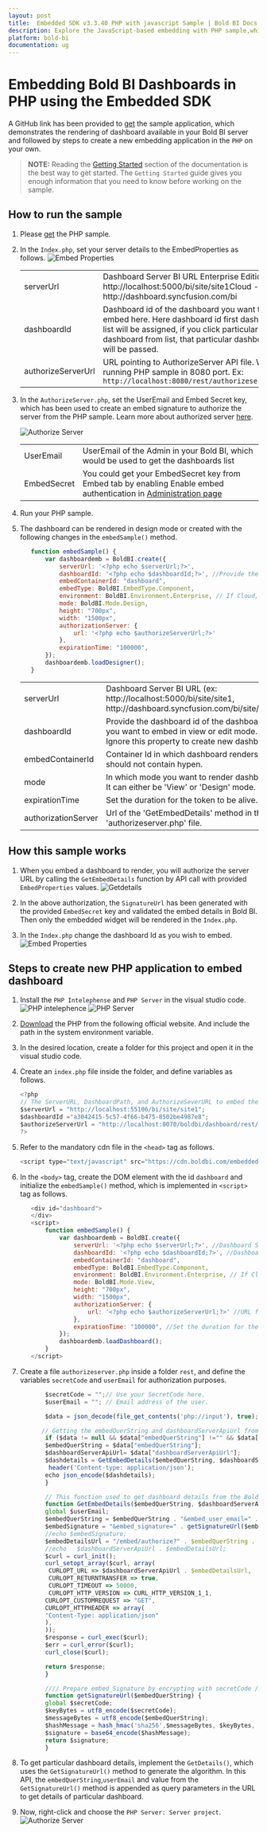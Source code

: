 ```yaml
---
layout: post
title:  Embedded SDK v3.3.40 PHP with javascript Sample | Bold BI Docs
description: Explore the JavaScript-based embedding with PHP sample,which has been supported by Bold BI since v3.3.40.
platform: bold-bi
documentation: ug
---
```


# Embedding Bold BI Dashboards in PHP using the Embedded SDK

A GitHub link has been provided to [get](https://github.com/boldbi/php-sample) the sample application, which demonstrates the rendering of dashboard available in your Bold BI server and followed by steps to create a new embedding application in the `PHP` on your own.

> **NOTE:** Reading the [Getting Started](/getting-started/embedding-in-your-application/) section of the documentation is the best way to get started. The `Getting Started` guide gives you enough information that you need to know before working on the sample. 

## How to run the sample

1. Please [get](https://github.com/boldbi/php-sample) the PHP sample.    

2. In the `Index.php`, set your server details to the EmbedProperties as follows.
    ![Embed Properties](/static/assets/javascript/sample/images/php-props.png#max-width=95%)
        
    <meta charset="utf-8"/>
    <table>
    <tbody>
    <tr>
    <td align="left">serverUrl</td>
    <td align="left">Dashboard Server BI URL Enterprise Edition- http://localhost:5000/bi/site/site1Cloud -http://dashboard.syncfusion.com/bi
    </td>
    </tr>
    <td align="left">dashboardId</td>
    <td align="left">Dashboard id of the dashboard you want to embed here. Here dashboard id first dashboard in list will be assigned, if you click particular dashboard from list, that particular dashboard id will be passed.</td>
    </td>
    </tr>
    <tr>
    <td align="left">authorizeServerUrl</td>
    <td align="left">URL pointing to AuthorizeServer API file. We have running PHP sample in 8080 port.
    Ex: <code> http://localhost:8080/rest/authorizeserver.php</code>
    </td>
    </tr>
    </tbody>
    </table>

3. In the `AuthorizeServer.php`, set the UserEmail and Embed Secret key, which has been used to create an embed signature to authorize the server from the PHP sample. Learn more about authorized server [here](/security-configuration/authorize-server/).

    ![Authorize Server](/static/assets/javascript/sample/images/authorize-server-php.png#max-width=80%)
    <meta charset="utf-8"/>
    <table>
    <tbody>
    <tr>
        <td align="left">UserEmail</td>
        <td align="left">UserEmail of the Admin in your Bold BI, which would be used to get the dashboards list</td>
    </tr>
    <tr>
        <td align="left">EmbedSecret</td>
        <td align="left">You could get your EmbedSecret key from Embed tab by enabling Enable embed authentication in <a href='/site-administration/embed-settings/'>Administration page </a></td>
    </tr>
    </tbody>
    </table>

4. Run your PHP sample.

5. The dashboard can be rendered in design mode or created with the following changes in the `embedSample()` method.

     ```js
        function embedSample() {
            var dashboardemb = BoldBI.create({
                serverUrl: '<?php echo $serverUrl;?>',
                dashboardId: '<?php echo $dashboardId;?>', //Provide the item id to render it in the design mode and create a dashboard to remove this property.
                embedContainerId: "dashboard",
                embedType: BoldBI.EmbedType.Component,
                environment: BoldBI.Environment.Enterprise, // If Cloud, you should use BoldBI.Environment.Cloud
                mode: BoldBI.Mode.Design,
                height: "700px",
                width: "1500px",
                authorizationServer: {
                    url: '<?php echo $authorizeServerUrl;?>'
                },
                expirationTime: "100000",
            });
            dashboardemb.loadDesigner();
        }
     ```

    <meta charset="utf-8"/>
    <table>
    <tbody>
    <tr>
    <td align="left">serverUrl</td>
    <td align="left">Dashboard Server BI URL (ex: http://localhost:5000/bi/site/site1, http://dashboard.syncfusion.com/bi/site/site1)</td>
    </tr>
    <tr>
    <td align="left">dashboardId</td>
    <td align="left">Provide the dashboard id of the dashboard you want to embed in view or edit mode. Ignore this property to create new dashboard.</td>
    </tr>
    <tr>
    <td align="left">embedContainerId</td>
    <td align="left">Container Id in which dashboard renders.It should not contain hypen.</td>
    </tr>
    <tr>
    <td align="left">mode</td>
    <td align="left">In which mode you want to render dashboard. It can either be 'View' or 'Design' mode. </td>
    </tr>
    <tr>
    <td align="left">expirationTime</td>
    <td align="left">Set the duration for the token to be alive.</td>
    </tr>
    <tr>
    <td align="left">authorizationServer</td>
    <td align="left">Url of the 'GetEmbedDetails' method in the 'authorizeserver.php' file.</td>
    </tr>
    </tbody>
    </table>

## How this sample works
 1. When you embed a dashboard to render, you will authorize the server URL by calling the `GetEmbedDetails` function by API call with provided `EmbedProperties` values. 
    ![Getdetails](/static/assets/javascript/sample/images/embeddetails-php.png#max-width=80%)

 2. In the above authorization, the `SignatureUrl` has been generated with the provided `EmbedSecret` key and validated the embed details in Bold BI. Then only the embedded widget will be rendered in the `Index.php`.

 3. In the `Index.php` change the dashboard Id as you wish to embed. 
    ![Embed Properties](/static/assets/javascript/sample/images/php-props.png#max-width=95%)
    
## Steps to create new PHP application to embed dashboard
 1. Install the `PHP Intelephense` and `PHP Server` in the visual studio code.
    ![PHP intelephence](/static/assets/javascript/sample/images/php_install.png#max-width=60%)
    ![PHP Server](/static/assets/javascript/sample/images/php_server.png#max-width=60%)

 2. [Download](https://windows.php.net/download/) the PHP from the following official website. And include the path in the system environment variable.

 3. In the desired location, create a folder for this project and open it in the visual studio code.

 4. Create an `index.php` file inside the folder, and define variables as follows.

     ```js
     <?php
    // The ServerURL, DashboardPath, and AuthorizeSeverURL to embed the widget.
    $serverUrl = "http://localhost:55106/bi/site/site1";
    $dashboardId ="a3042415-5c57-4f66-b475-8502be4987e8";
    $authorizeServerUrl = "http://localhost:8070/boldbi/dashboard/rest/authorizeserver.php";
    ?>
     ```

 5. Refer to the mandatory cdn file in the `<head>` tag as follows.
     ```js
    <script type="text/javascript" src="https://cdn.boldbi.com/embedded-sdk/v6.7.11/boldbi-embed.js"></script>
     ```

 6. In the `<body>` tag, create the DOM element with the id `dashboard` and initialize the `embedSample()` method, which is implemented in `<script>` tag as follows.

     ```js
        <div id="dashboard">
        </div>
        <script>
            function embedSample() {
                var dashboardemb = BoldBI.create({
                    serverUrl: '<?php echo $serverUrl;?>', //Dashboard Server BI URL (ex: http://localhost:5000/bi/site/site1, http://demo.boldbi.com/bi/site/site1)
                    dashboardId: '<?php echo $dashboardId;?>', //Dashboard id of the dashboard you want to embed here.
                    embedContainerId: "dashboard",
                    embedType: BoldBI.EmbedType.Component,
                    environment: BoldBI.Environment.Enterprise, // If Cloud, you should use BoldBI.Environment.Cloud
                    mode: BoldBI.Mode.View,
                    height: "700px",
                    width: "1500px",
                    authorizationServer: {
                        url: '<?php echo $authorizeServerUrl;?>' //URL from which particular dashboard details is obtained from server.
                    },
                    expirationTime: "100000", //Set the duration for the token to be alive.
                });
                dashboardemb.loadDashboard();
            }
        </script>
     ```
    
 7. Create a file `authorizeserver.php` inside a folder `rest`, and define the variables `secretCode` and `userEmail` for authorization purposes.

     ```js
            $secretCode = "";// Use your SecretCode here.
            $userEmail = ""; // Email address of the user.

            $data = json_decode(file_get_contents('php://input'), true);

           // Getting the embedQuerString and dashboardServerApiUrl from the BoldBI wrapper
            if ($data != null && $data["embedQuerString"] !="" && $data["dashboardServerApiUrl"]!="") {
            $embedQuerString = $data["embedQuerString"];
            $dashboardServerApiUrl= $data["dashboardServerApiUrl"];
            $dashdetails = GetEmbedDetails($embedQuerString, $dashboardServerApiUrl);
             header('Content-type: application/json');
            echo json_encode($dashdetails);
            }
 
            // This function used to get dashboard details from the Bold BI Server. 
            function GetEmbedDetails($embedQuerString, $dashboardServerApiUrl){
            global $userEmail;
            $embedQuerString = $embedQuerString . "&embed_user_email=" . $userEmail. "&embed_datasource_filter=[{&&StoreName=Trousers','Jackets}]";
            $embedSignature = "&embed_signature=" . getSignatureUrl($embedQuerString);
            //echo $embedSignature;
            $embedDetailsUrl = "/embed/authorize?" . $embedQuerString . $embedSignature;
	        //echo   $dashboardServerApiUrl . $embedDetailsUrl;
            $curl = curl_init();
            curl_setopt_array($curl, array(
             CURLOPT_URL => $dashboardServerApiUrl . $embedDetailsUrl,
             CURLOPT_RETURNTRANSFER => true,
             CURLOPT_TIMEOUT => 50000,
             CURLOPT_HTTP_VERSION => CURL_HTTP_VERSION_1_1,
            CURLOPT_CUSTOMREQUEST => "GET",
            CURLOPT_HTTPHEADER => array(
            "Content-Type: application/json"
            ),
            ));
            $response = curl_exec($curl);
            $err = curl_error($curl);
            curl_close($curl);

            return $response;
            }

            //// Prepare embed_Signature by encrypting with secretCode ////
            function getSignatureUrl($embedQuerString) {
            global $secretCode; 
            $keyBytes = utf8_encode($secretCode);            
            $messageBytes = utf8_encode($embedQuerString);
            $hashMessage = hash_hmac('sha256',$messageBytes, $keyBytes, true);
            $signature = base64_encode($hashMessage);
            return $signature;
            }
     ```

 8. To get particular dashboard details, implement the `GetDetails()`, which uses the `GetSignatureUrl()` method to generate the algorithm. In this API, the `embedQuerString`,`userEmail` and value from the  `GetSignatureUrl()` method is appended as query parameters in the URL to get details of particular dashboard.

 9. Now, right-click and choose the `PHP Server: Server project`.
    ![Authorize Server](/static/assets/javascript/sample/images/php_run.png#max-width=30%)